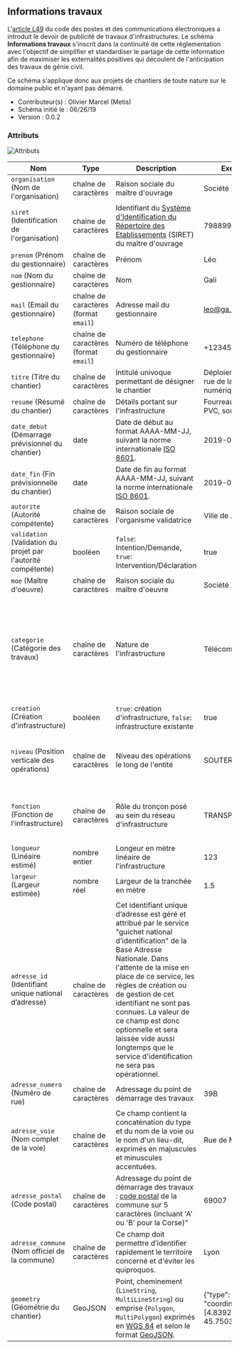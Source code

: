 ## Informations travaux

L'[article L49](https://www.legifrance.gouv.fr/affichCodeArticle.do?cidTexte=LEGITEXT000006070987&idArticle=LEGIARTI000021493642) du code des postes et des communications électroniques a introduit le devoir de publicité de travaux d'infrastructures. Le schéma **Informations travaux** s'inscrit dans la continuité de cette réglementation avec l'objectif de simplifier et standardiser le partage de cette information afin de maximiser les externalités positives qui découlent de l'anticipation des travaux de génie civil.

Ce schéma s'applique donc aux projets de chantiers de toute nature sur le domaine public et n'ayant pas démarré.

- Contributeur(s) : Olivier Marcel (Metis)
- Schéma initié le : 06/26/19
- Version : 0.0.2

### Attributs

![Attributs](https://github.com/metis-reseaux/infos-travaux/blob/master/attributs.jpg)

|Nom|Type|Description|Exemple|Contrainte|
|-|-|-|-|-|
|`organisation` (Nom de l'organisation)|chaîne de caractères|Raison sociale du maître d'ouvrage|Société X, Entité Y|Obligatoire|
|`siret` (Identification de l'organisation)|chaîne de caractères|Identifiant du [Système d'Identification du Répertoire des Etablissements](https://fr.wikipedia.org/wiki/Syst%C3%A8me_d%27identification_du_r%C3%A9pertoire_des_%C3%A9tablissements) (SIRET) du maître d'ouvrage|79889944900036|Obligatoire|
|`prenom` (Prénom du gestionnaire)|chaîne de caractères|Prénom|Léo|Obligatoire|
|`nom` (Nom du gestionnaire)|chaîne de caractères|Nom|Gali|Obligatoire|
|`mail` (Email du gestionnaire)|chaîne de caractères (format `email`)|Adresse mail du gestionnaire|leo@ga.li|Obligatoire|
|`telephone` (Téléphone du gestionnaire)|chaîne de caractères (format `email`)|Numéro de téléphone du gestionnaire|+1234567890|Obligatoire|
|`titre` (Titre du chantier)|chaîne de caractères|Intitulé univoque permettant de désigner le chantier|Déploiement fibre rue de la fracture numérique|Obligatoire|
|`resume` (Résumé du chantier)|chaîne de caractères|Détails portant sur l'infrastructure|Fourreau de X en PVC, sous trottoir|Optionnel|
|`date_debut` (Démarrage prévisionnel du chantier)|date|Date de début au format AAAA-MM-JJ, suivant la norme internationale [ISO 8601](https://fr.wikipedia.org/wiki/ISO_8601).|2019-06-25|Obligatoire|
|`date_fin` (Fin prévisionnelle du chantier)|date|Date de fin au format AAAA-MM-JJ, suivant la norme internationale [ISO 8601](https://fr.wikipedia.org/wiki/ISO_8601).|2019-06-25|Obligatoire|
|`autorite` (Autorité compétente)|chaîne de caractères|Raison sociale de l'organisme validatrice|Ville de ...|Optionnel|
|`validation` (Validation du projet par l'autorité compétente)|booléen|`false`: Intention/Demande, `true`: Intervention/Déclaration|true|Optionnel|
|`moe` (Maître d'oeuvre)|chaîne de caractères|Raison sociale du maître d'oeuvre|Société X|Optionnel|
|`categorie` (Catégorie des travaux)|chaîne de caractères|Nature de l'infrastructure|Télécom|Obligatoire. Valeurs autorisées : `TELECOM`, `ELECTRICITE`, `GAZ`, `EAU`, `ASSAINISSEMENT`, `CHAUFFAGE`, `CLIMATISATION`, `VOIRIE`, `AMENAGEMENT`, `AUTRE`|
|`creation` (Création d'infrastructure)|booléen|`true`: création d'infrastructure, `false`: infrastructure existante|true|Optionnel|
|`niveau` (Position verticale des opérations)|chaîne de caractères|Niveau des opérations le long de l'entité|SOUTERRAIN|Optionnel. Valeurs autorisées : `SOUTERRAIN`, `SURFACE`, `AERIEN`, `MIXTE`|Optionnel|
|`fonction` (Fonction de l'infrastructure)|chaîne de caractères|Rôle du tronçon posé au sein du réseau d'infrastructure|TRANSPORT|Optionnel. Valeurs autorisées : `TRANSPORT`, `DISTRIBUTION`, `COLLECTE`|
|`longueur` (Linéaire estimé)|nombre entier|Longeur en mètre linéaire de l'infrastructure|123|Conditionnel|
|`largeur` (Largeur estimée)|nombre réel|Largeur de la tranchée en mètre|1.5|Conditionnel|
|`adresse_id` (Identifiant unique national d’adresse)|chaîne de caractères|Cet identifiant unique d’adresse est géré et attribué par le service "guichet national d’identification" de la Base Adresse Nationale. Dans l'attente de la mise en place de ce service, les règles de création ou de gestion de cet identifiant ne sont pas connues. La valeur de ce champ est donc optionnelle et sera laissée vide aussi longtemps que le service d'identification ne sera pas opérationnel.||Optionnel|
|`adresse_numero` (Numéro de rue)|chaîne de caractères|Adressage du point de démarrage des travaux|39B|Conditionnel|
|`adresse_voie` (Nom complet de la voie)|chaîne de caractères|Ce champ contient la concaténation du type et du nom de la voie ou le nom d'un lieu-dit, exprimés en majuscules et minuscules accentuées.|Rue de Marseille|Conditionnel|
|`adresse_postal` (Code postal)|chaîne de caractères|Adressage du point de démarrage des travaux : [code postal](https://fr.wikipedia.org/wiki/Code_postal_en_France) de la commune sur 5 caractères (incluant 'A' ou 'B' pour la Corse)"|69007|Conditionnel|
|`adresse_commune` (Nom officiel de la commune)|chaîne de caractères|Ce champ doit permettre d’identifier rapidement le territoire concerné et d'éviter les quiproquos.|Lyon|Conditionnel|
|`geometry` (Géométrie du chantier)|GeoJSON|Point, cheminement (`LineString`, `MultiLineString`) ou emprise (`Polygon`, `MultiPolygon`) exprimés en [WGS 84](https://fr.wikipedia.org/wiki/WGS_84) et selon le format [GeoJSON](https://geojson.org/).|{"type": "Point", "coordinates": [4.839230, 45.750301]}|Conditionnel|
